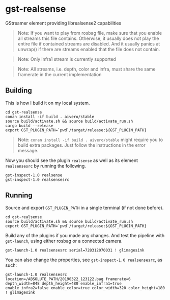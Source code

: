 # gst-realsense

GStreamer element providing librealsense2 capabilities

> Note: If you want to play from rosbag file, make sure that you enable all streams this file contains. Otherwise, it usually does not play the entire file if contained streams are disabled. And it usually panics at unwrap() if there are streams enabled that the file does not contain.

> Note: Only infra1 stream is currently supported

> Note: All streams, i.e. depth, color and infra, must share the same framerate in the current implementation

## Building

This is how I build it on my local system.

```
cd gst-realsense
conan install -if build . aivero/stable
source build/activate.sh && source build/activate_run.sh 
cargo build --release
export GST_PLUGIN_PATH=`pwd`/target/release:${GST_PLUGIN_PATH}
```
> Note: `conan install -if build . aivero/stable` might require you to build extra packages. Just follow the instructions in the error message. 

Now you should see the plugin `realsense` as well as its element `realsensesrc` by running the following.
```
gst-inspect-1.0 realsense
gst-inspect-1.0 realsensesrc
```

## Running

Source and export `GST_PLUGIN_PATH` in a single terminal (if not done before).
```
cd gst-realsense
source build/activate.sh && source build/activate_run.sh 
export GST_PLUGIN_PATH=`pwd`/target/release:${GST_PLUGIN_PATH}
```

Build any of the plugins if you made any changes. And test the pipeline with `gst-launch`, using either rosbag or a connected camera.

```
gst-launch-1.0 realsensesrc serial=728312070031 ! glimagesink
```

You can also change the properties, see `gst-inspect-1.0 realsensesrc`, as such:
```
gst-launch-1.0 realsensesrc location=/ABSOLUTE_PATH/20190322_123122.bag framerate=6 depth_width=848 depth_height=480 enable_infra1=true enable_infra2=false enable_color=true color_width=320 color_height=180 ! glimagesink
```